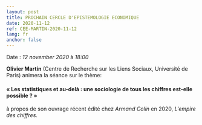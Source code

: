 ```yaml
---
layout: post
title: PROCHAIN CERCLE D'EPISTEMOLOGIE ECONOMIQUE
date: 2020-11-12
ref: CEE-MARTIN-2020-11-12
lang: fr
anchor: false
---
```


<i class="fas fa-table"></i> Date : _12 november 2020_ à _18:00_


**Olivier Martin** (Centre de Recherche sur les Liens Sociaux, Université de Paris) animera la séance sur le thème:

#### « Les statistiques et au-delà : une sociologie de tous les chiffres est-elle possible ? »

à propos de son ouvrage récent édité chez _Armand Colin_ en 2020, *L'empire des chiffres*.
